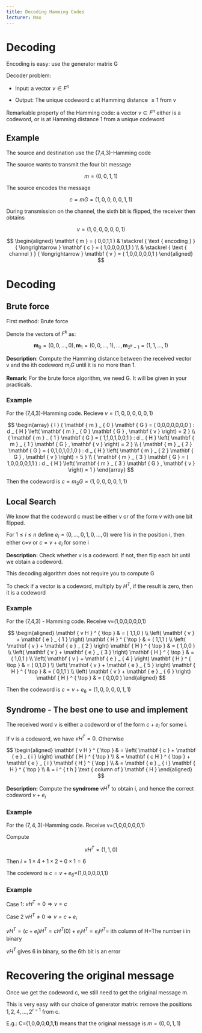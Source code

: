 ```yaml
---
title: Decoding Hamming Codes
lecturer: Max
---
```


# Decoding

Encoding is easy: use the generator matrix G

Decoder problem:

-   Input: a vector $v\in F^n$

-   Output: The unique codeword c at Hamming distance $\leqslant 1$ from
    v

Remarkable property of the Hamming code: a vector $v\in F^n$ either is a
codeword, or is at Hamming distance 1 from a unique codeword

## Example

The source and destination use the (7,4,3)-Hamming code

The source wants to transmit the four bit message

$$
m=(0,0,1,1)
$$

The source encodes the message

$$
c=mG=(1,0,0,0,0,1,1)
$$

During transmission on the channel, the sixth bit is flipped, the receiver then obtains

$$
v=(1,0,0,0,0,0,1)
$$

$$
\begin{aligned} \mathbf { m } = ( 0,0,1,1 ) & \stackrel { \text { encoding } } { \longrightarrow } \mathbf { c } = ( 1,0,0,0,0,1,1 ) \\ & \stackrel { \text { channel } } { \longrightarrow } \mathbf { v } = ( 1,0,0,0,0,0,1 ) \end{aligned}
$$

# Decoding

## Brute force

First method: Brute force

Denote the vectors of $F^k$ as:

$$
\mathbf { m } _ { 0 } = ( 0,0 , \ldots , 0 ) , \mathbf { m } _ { 1 } = ( 0,0 , \ldots , 1 ) , \ldots , \mathbf { m } _ { 2 ^ { k } - 1 } = ( 1,1 , \ldots , 1 )
$$

**Description**: Compute the Hamming distance between the received
vector v and the ith codeword $m_iG$ until it is no more than 1.

**Remark**: For the brute force algorithm, we need G. It will be given
in your practicals.

### Example

For the (7,4,3)-Hamming code. Recieve $v=(1,0,0,0,0,0,1)$

$$
\begin{array} { l } { \mathbf { m } _ { 0 } \mathbf { G } = ( 0,0,0,0,0,0,0 ) : d _ { H } \left( \mathbf { m } _ { 0 } \mathbf { G } , \mathbf { v } \right) = 2 } \\ { \mathbf { m } _ { 1 } \mathbf { G } = ( 1,1,0,1,0,0,1 ) : d _ { H } \left( \mathbf { m } _ { 1 } \mathbf { G } , \mathbf { v } \right) = 2 } \\ { \mathbf { m } _ { 2 } \mathbf { G } = ( 0,1,0,1,0,1,0 ) : d _ { H } \left( \mathbf { m } _ { 2 } \mathbf { G } , \mathbf { v } \right) = 5 } \\ { \mathbf { m } _ { 3 } \mathbf { G } = ( 1,0,0,0,0,1,1 ) : d _ { H } \left( \mathbf { m } _ { 3 } \mathbf { G } , \mathbf { v } \right) = 1 } \end{array}
$$

Then the codeword is $c=m_3G=(1,0,0,0,0,1,1)$

## Local Search

We know that the codeword c must be either v or of the form v with one
bit flipped.

For $1\leqslant i\leqslant n$ define $e_i=(0,...,0,1,0,...,0)$ were 1 is
in the position i, then either c=v or $c=v+e_i$ for some i

**Description:** Check whether v is a codeword. If not, then flip each
bit until we obtain a codeword.

This decoding algorithm does not require you to compute G

To check if a vector is a codeword, multiply by $H^T$, if the result is
zero, then it is a codeword

### Example

For the (7,4,3) - Hamming code. Receive v=(1,0,0,0,0,0,1)

$$
\begin{aligned} \mathbf { v H } ^ { \top } & = ( 1,1,0 ) \\ \left( \mathbf { v } + \mathbf { e } _ { 1 } \right) \mathbf { H } ^ { \top } & = ( 1,1,1 ) \\ \left( \mathbf { v } + \mathbf { e } _ { 2 } \right) \mathbf { H } ^ { \top } & = ( 1,0,0 ) \\ \left( \mathbf { v } + \mathbf { e } _ { 3 } \right) \mathbf { H } ^ { \top } & = ( 1,0,1 ) \\ \left( \mathbf { v } + \mathbf { e } _ { 4 } \right) \mathbf { H } ^ { \top } & = ( 0,1,0 ) \\ \left( \mathbf { v } + \mathbf { e } _ { 5 } \right) \mathbf { H } ^ { \top } & = ( 0,1,1 ) \\ \left( \mathbf { v } + \mathbf { e } _ { 6 } \right) \mathbf { H } ^ { \top } & = ( 0,0,0 ) \end{aligned}
$$

Then the codeword is $c=v+e_6=(1,0,0,0,0,1,1)$

## Syndrome - The best one to use and implement

The received word v is either a codeword or of the form $c+e_i$ for some i.

If v is a codeword, we have $vH^T=0$. Otherwise

$$
\begin{aligned} \mathbf { v H } ^ { \top } & = \left( \mathbf { c } + \mathbf { e } _ { i } \right) \mathbf { H } ^ { \top } \\ & = \mathbf { c H } ^ { \top } + \mathbf { e } _ { i } \mathbf { H } ^ { \top } \\ & = \mathbf { e } _ { i } \mathbf { H } ^ { \top } \\ & = i ^ { t h } \text { column of } \mathbf { H } \end{aligned}
$$

**Description:** Compute the **syndrome** $vH^T$ to obtain i, and hence
the correct codeword $v+e_i$

### Example

For the $(7,4,3)$-Hamming code. Receive v=(1,0,0,0,0,0,1)

Compute

$$
vH^T=(1,1,0)
$$

Then $i=1\times 4+ 1\times 2+0\times1=6$

The codeword is $c=v+e_6$=(1,0,0,0,0,1,1)

### Example

Case 1: $vH^T=0\Rightarrow v=c$

Case 2 $vH^T\neq 0\Rightarrow v=c+e_i$

$vH^T=(c+e_i)H^T=cH^T(0)+e_iH^T=e_iH^T=$ ith column of H=The number i in
binary

$vH^T$ gives 6 in binary, so the 6th bit is an error

# Recovering the original message

Once we get the codeword c, we still need to get the original message
m.

This is very easy with our choice of generator matrix: remove the
positions $1,2,4,...,2^{r-1}$ from c.

E.g.: C=(1,0,**0**,0,**0,1,1**) means that the original message is
$m=(0,0,1,1)$
